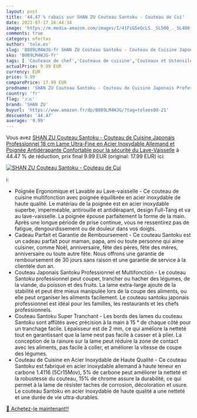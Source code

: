 ```yaml
---
layout: post
title: '44.47 % rabais sur SHAN ZU Couteau Santoku - Couteau de Cui'
date: 2021-07-17 16:44:34
image: 'https://m.media-amazon.com/images/I/41FiG5eQcLS._SL500_._SL400_.jpg'
comments: true
category: ofertas
author: 'tole.es'
slug: 'B089LM4WJG-fr SHAN ZU Couteau Santoku - Couteau de Cuisine Japonais...'
sku: 'B089LM4WJG-fr'
tags: [ 'Couteaux de chef','Couteaux de cuisine','Couteaux et Ustensiles de Cuisine','Cuisine et Maison','shan zu', ]
actualPrice: 9.99 EUR
currency: EUR
price: 9.99
comparePrice: 17.99 EUR
prodname: 'SHAN ZU Couteau Santoku - Couteau de Cuisine Japonais Professionnel  18 cm Lame Ultra-Fine en Acier Inoxydable Allemand et Poignée Antidérapante Confortable pour la sécurité du Lave-Vaisselle'
country: 'fr'
flag: '🇫🇷'
brand: 'SHAN ZU'
buyurl: 'https://www.amazon.fr/dp/B089LM4WJG/?tag=tolees0d-21'
descuento: '44.47'
average: '9.99'
---
```


Vous avez [SHAN ZU Couteau Santoku - Couteau de Cuisine Japonais Professionnel  18 cm Lame Ultra-Fine en Acier Inoxydable Allemand et Poignée Antidérapante Confortable pour la sécurité du Lave-Vaisselle](https://www.amazon.fr/dp/B089LM4WJG/?tag=tolees0d-21)  à  44.47 % de réduction, prix final  9.99 EUR (original: 17.99 EUR) ici:

[![SHAN ZU Couteau Santoku - Couteau de Cui](https://m.media-amazon.com/images/I/41FiG5eQcLS._SL500_._SL400_.jpg)](https://www.amazon.fr/dp/B089LM4WJG/?tag=tolees0d-21)

ℹ️:

- Poignée Ergonomique et Lavable au Lave-vaisselle - Ce couteau de cuisine multifonction avec poignée équilibrée en acier inoxydable de haute qualité. Le matériau de la poignée est en acier inoxydable superbe, imperméable, antirouille et antidérapant, design Full-Tang et va au lave-vaisselle. La poignée épouse parfaitement la forme de la main. Après une longue période de prise continue, vous ne ressentirez pas de fatigue, dengourdissement ou de douleur dans vos doigts.
- Cadeau Parfait et Garantie de Remboursement - Ce couteau Santoku est un cadeau parfait pour maman, papa, ami ou toute personne qui aime cuisiner, comme Noël, anniversaire, fête des pères, fête des mères, anniversaire ou toute autre fête. Nous offrons une garantie de remboursement de 30 jours sans raison et une garantie de service à la clientèle dun an.
- Couteau Japonais Santoku Professionnel et Multifonction - Le couteau Santoku professionnel peut couper, trancher ou hacher des légumes, de la viande, du poisson et des fruits. La lame extra-large ajoute de la stabilité et peut être mieux manipulée lors de la coupe des aliments, ou elle peut organiser les aliments facilement. Le couteau santoku japonais professionnel est idéal pour les familles, les restaurants et les chefs professionnels.
- Couteau Santoku Super Tranchant - Les bords des lames du couteau Santoku sont affûtés avec précision à la main à 15 ° de chaque côté pour un tranchage facile. Lépaisseur est de 2 mm, ce qui améliore la netteté tout en garantissant que la lame nest pas facile à casser et à plier. La conception de la rainure sur la lame peut réduire la zone de contact avec les aliments, pas facile à coller, et améliorer la vitesse de coupe des légumes.
- Couteau de Cuisine en Acier Inoxydable de Haute Qualité - Ce couteau Santoku est fabriqué en acier inoxydable allemand à haute teneur en carbone 1.4116 (5Cr15Mov), 5% de carbone peut améliorer la netteté et la robustesse du couteau, 15% de chrome assure la durabilité, ce qui permet à la lame de résister taches de corrosion, décoloration et usure. Le couteau Santoku en acier inoxydable de haute qualité a une netteté et une durée de vie ultra-durables.

[🛒 Achetez-le maintenant!!](https://www.amazon.fr/dp/B089LM4WJG/?tag=tolees0d-21)
